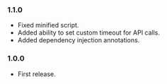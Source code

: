 ### 1.1.0

- Fixed minified script.
- Added ability to set custom timeout for API calls.
- Added dependency injection annotations.

### 1.0.0

- First release.

